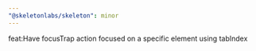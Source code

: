 ```yaml
---
"@skeletonlabs/skeleton": minor
---
```


feat:Have focusTrap action focused on a specific element using tabIndex
